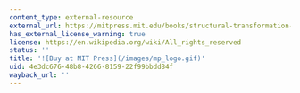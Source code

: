 ```yaml
---
content_type: external-resource
external_url: https://mitpress.mit.edu/books/structural-transformation-public-sphere
has_external_license_warning: true
license: https://en.wikipedia.org/wiki/All_rights_reserved
status: ''
title: '![Buy at MIT Press](/images/mp_logo.gif)'
uid: 4e3dc676-48b8-4266-8159-22f99bbdd84f
wayback_url: ''
---
```

